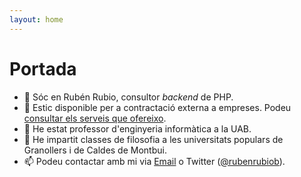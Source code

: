 ```yaml
---
layout: home
---
```


# Portada

- 👋 Sóc en Rubén Rubio, consultor _backend_ de PHP.
- 🌱 Estic disponible per a contractació externa a empreses. Podeu [consultar els serveis que ofereixo](/sobre-mi/).
- 📃 He estat professor d'enginyeria informàtica a la UAB.
- 🦉 He impartit classes de filosofia a les universitats populars de Granollers i de Caldes de Montbui.
- 📫 Podeu contactar amb mi via [Email](mailto:rubenrubiob.dev@gmail.com) o Twitter ([@rubenrubiob](https://twitter.com/rubenrubiob)).